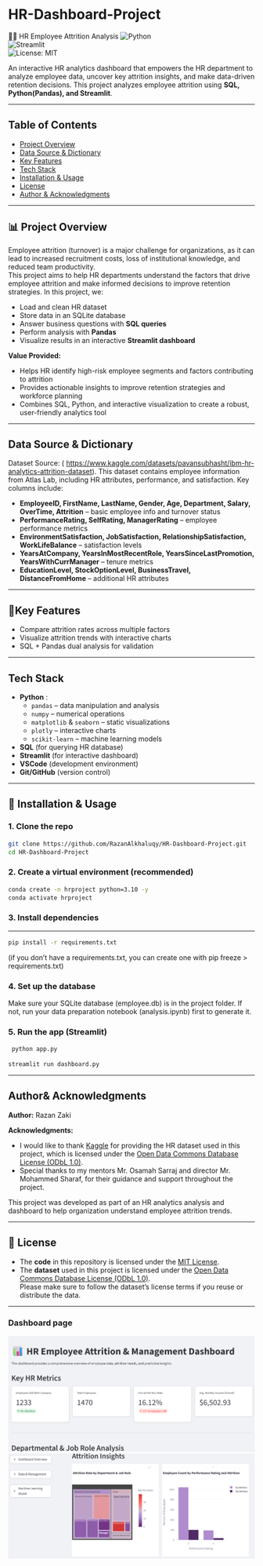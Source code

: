 # HR-Dashboard-Project
🧑‍💼 HR Employee Attrition Analysis 
![Python](https://img.shields.io/badge/Python-3.10-blue.svg)  
![Streamlit](https://img.shields.io/badge/Framework-Streamlit-red)  
![License: MIT](https://img.shields.io/badge/License-MIT-green.svg)  

An interactive HR analytics dashboard that empowers the HR department to analyze employee data, uncover key attrition insights, and make data-driven retention decisions. 
This project analyzes employee attrition using **SQL, Python(Pandas), and Streamlit**.

---
## Table of Contents
- [Project Overview](#-Project-Overview)
- [Data Source & Dictionary](#data-source--dictionary)
- [Key Features](#key-features)
- [Tech Stack](#tech-stack)
- [Installation & Usage](#-installation--usage)
- [License](#-license)
- [Author & Acknowledgments](#author-acknowledgments)

---
## 📊 Project Overview
Employee attrition (turnover) is a major challenge for organizations, as it can lead to increased recruitment costs, loss of institutional knowledge, and reduced team productivity.  
This project aims to help HR departments understand the factors that drive employee attrition and make informed decisions to improve retention strategies.
In this project, we:
- Load and clean HR dataset
- Store data in an SQLite database
- Answer business questions with **SQL queries**
- Perform analysis with **Pandas**
- Visualize results in an interactive **Streamlit dashboard**

**Value Provided:**  
- Helps HR identify high-risk employee segments and factors contributing to attrition  
- Provides actionable insights to improve retention strategies and workforce planning  
- Combines SQL, Python, and interactive visualization to create a robust, user-friendly analytics tool
---
## Data Source & Dictionary
Dataset Source: ( https://www.kaggle.com/datasets/pavansubhasht/ibm-hr-analytics-attrition-dataset).
This dataset contains employee information from Atlas Lab, including HR attributes, performance, and satisfaction. Key columns include:
- **EmployeeID, FirstName, LastName, Gender, Age, Department, Salary, OverTime, Attrition** – basic employee info and turnover status  
- **PerformanceRating, SelfRating, ManagerRating** – employee performance metrics  
- **EnvironmentSatisfaction, JobSatisfaction, RelationshipSatisfaction, WorkLifeBalance** – satisfaction levels  
- **YearsAtCompany, YearsInMostRecentRole, YearsSinceLastPromotion, YearsWithCurrManager** – tenure metrics  
- **EducationLevel, StockOptionLevel, BusinessTravel, DistanceFromHome** – additional HR attributes

---
## 🔑Key Features
- Compare attrition rates across multiple factors
- Visualize attrition trends with interactive charts
- SQL + Pandas dual analysis for validation

---

## Tech Stack
- **Python** :
   - `pandas` – data manipulation and analysis  
  - `numpy` – numerical operations  
  - `matplotlib` & `seaborn` – static visualizations  
  - `plotly` – interactive charts  
  - `scikit-learn` – machine learning models
- **SQL** (for querying HR database)
- **Streamlit** (for interactive dashboard)
- **VSCode** (development environment)
- **Git/GitHub** (version control)

---

## 🚀 Installation & Usage

### 1. Clone the repo
```bash
git clone https://github.com/RazanAlkhaluqy/HR-Dashboard-Project.git
cd HR-Dashboard-Project
```
### 2. Create a virtual environment (recommended)
```bash
conda create -n hrproject python=3.10 -y
conda activate hrproject
```
### 3. Install dependencies
---
```bash
pip install -r requirements.txt
```
(if you don’t have a requirements.txt, you can create one with pip freeze > requirements.txt)

### 4. Set up the database

Make sure your SQLite database (employee.db) is in the project folder.
If not, run your data preparation notebook (analysis.ipynb) first to generate it.

### 5. Run the app (Streamlit)
```bash
 python app.py
```
```bash
streamlit run dashboard.py
```
---
## Author& Acknowledgments

**Author:** Razan Zaki  

**Acknowledgments:**  
- I would like to thank [Kaggle](https://www.kaggle.com/) for providing the HR dataset used in this project, which is licensed under the [Open Data Commons Database License (ODbL 1.0)](https://opendatacommons.org/licenses/dbcl/1-0/).  
- Special thanks to my mentors Mr. Osamah Sarraj and director Mr. Mohammed Sharaf, for their guidance and support throughout the project.  

This project was developed as part of an HR analytics analysis and dashboard to help organization understand employee attrition trends.

---
## 📜 License

- The **code** in this repository is licensed under the [MIT License](LICENSE).
- The **dataset** used in this project is licensed under the [Open Data Commons Database License (ODbL 1.0)](https://opendatacommons.org/licenses/dbcl/1-0/).  
  Please make sure to follow the dataset’s license terms if you reuse or distribute the data.

---
### Dashboard page
![Dashboard Screenshot](images/dashboard1.png)
![Dashboard Screenshot](images/dashboard2.png)


